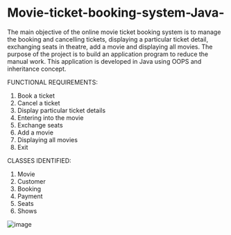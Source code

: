 # Movie-ticket-booking-system-Java-

The main objective of the online movie ticket booking system is to manage the booking and cancelling tickets, displaying a particular ticket detail,
exchanging seats in theatre, add a movie and displaying all movies. The purpose of the project is to build an application program to reduce the manual work.
This application is developed in Java using OOPS and inheritance concept.

FUNCTIONAL REQUIREMENTS:
1)	Book a ticket
2)	Cancel a ticket 
3)	Display particular ticket details
4)	Entering into the movie
5)	Exchange seats
6)	Add a movie
7)	Displaying all movies
8)	Exit


CLASSES IDENTIFIED:
1)	Movie 
2)	Customer
3)	Booking
4)	Payment
5)	Seats
6)	Shows

![image](https://user-images.githubusercontent.com/117105114/199250768-1a21f09e-5f79-469e-9ec8-1398775d8382.png)
